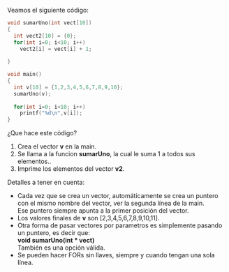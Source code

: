 Veamos el siguiente código:

``` c
void sumarUno(int vect[10])
{
  int vect2[10] = {0};
  for(int i=0; i<10; i++)
    vect2[i] = vect[i] + 1;
    
}

void main()
{
  int v[10] = {1,2,3,4,5,6,7,8,9,10};
  sumarUno(v);
  
  for(int i=0; i<10; i++)
    printf("%d\n",v[i]);
}

```

¿Que hace este código?

1. Crea el vector **v** en la main.
2. Se llama a la funcion **sumarUno**, la cual le suma 1 a todos sus elementos..
3. Imprime los elementos del vector **v2**.

Detalles a tener en cuenta:

* Cada vez que se crea un vector, automáticamente se crea un puntero con el mismo nombre del vector, ver la segunda línea de la main. <br>Ese puntero siempre apunta a la primer posición del vector.
* Los valores finales de **v** son [2,3,4,5,6,7,8,9,10,11].
* Otra forma de pasar vectores por parametros es simplemente pasando un puntero, es decir que:<br>
   **void sumarUno(int * vect)**<br>
  También es una opción válida.
* Se pueden hacer FORs sin llaves, siempre y cuando tengan una sola línea.